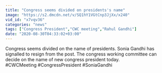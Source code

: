 ```yaml
---
title: "Congress seems divided on presidents's name"
image: "https://s2.dmcdn.net/v/SQ1hY1VGtCnp3JjXx/x240"
vid_id: "x7vqv36"
categories: "news"
tags: ["Congress President","CWC meeting","Rahul Gandhi"]
date: "2020-08-30T04:33:02+03:00"
---
```

Congress seems divided on the name of presidents. Sonia Gandhi has signalled to resign from the post. The congress working committee can decide on the name of new congress president today.    <br>#CWCMeeting #CongressPresident #SoniaGandhi
